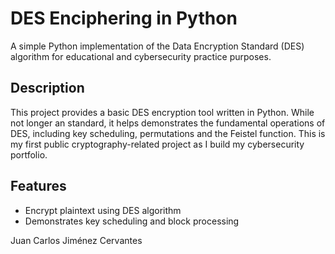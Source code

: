 # DES Enciphering in Python

A simple Python implementation of the Data Encryption Standard (DES) algorithm for educational and cybersecurity practice purposes.

## Description

This project provides a basic DES encryption tool written in Python. While not longer an standard, it helps demonstrates the fundamental operations of DES, including key scheduling, permutations and the Feistel function.
This is my first public cryptography-related project as I build my cybersecurity portfolio.

## Features

- Encrypt plaintext using DES algorithm
- Demonstrates key scheduling and block processing

Juan Carlos Jiménez Cervantes

